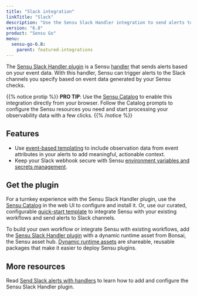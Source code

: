 ```yaml
---
title: "Slack integration"
linkTitle: "Slack"
description: "Use the Sensu Slack Handler integration to send alerts to the Slack channels you specify based on Sensu Go observability event data."
version: "6.8"
product: "Sensu Go"
menu: 
  sensu-go-6.8:
    parent: featured-integrations
---
```


The [Sensu Slack Handler plugin][4] is a Sensu [handler][1] that sends alerts based on your event data.
With this handler, Sensu can trigger alerts to the Slack channels you specify based on event data generated by your Sensu checks.

{{% notice protip %}}
**PRO TIP**: Use the [Sensu Catalog](../../../catalog/sensu-catalog/) to enable this integration directly from your browser.
Follow the Catalog prompts to configure the Sensu resources you need and start processing your observability data with a few clicks.
{{% /notice %}}

## Features

- Use [event-based templating][2] to include observation data from event attributes in your alerts to add meaningful, actionable context.
- Keep your Slack webhook secure with Sensu [environment variables and secrets management][7].

## Get the plugin

For a turnkey experience with the Sensu Slack Handler plugin, use the [Sensu Catalog][10] in the web UI to configure and install it.
Or, use our curated, configurable [quick-start template][8] to integrate Sensu with your existing workflows and send alerts to Slack channels.

To build your own workflow or integrate Sensu with existing workflows, add the [Sensu Slack Handler plugin][4] with a dynamic runtime asset from Bonsai, the Sensu asset hub.
[Dynamic runtime assets][5] are shareable, reusable packages that make it easier to deploy Sensu plugins.

## More resources

Read [Send Slack alerts with handlers][3] to learn how to add and configure the Sensu Slack Handler plugin.


[1]: ../../../observability-pipeline/observe-process/handlers/
[2]: ../../../observability-pipeline/observe-process/handler-templates/
[3]: ../../../observability-pipeline/observe-process/send-slack-alerts/
[4]: https://bonsai.sensu.io/assets/sensu/sensu-slack-handler
[5]: ../../assets/
[7]: ../../../operations/manage-secrets/
[8]: https://github.com/sensu/catalog/blob/docs-archive/integrations/slack/slack.yaml
[10]: ../../../catalog/sensu-catalog/
